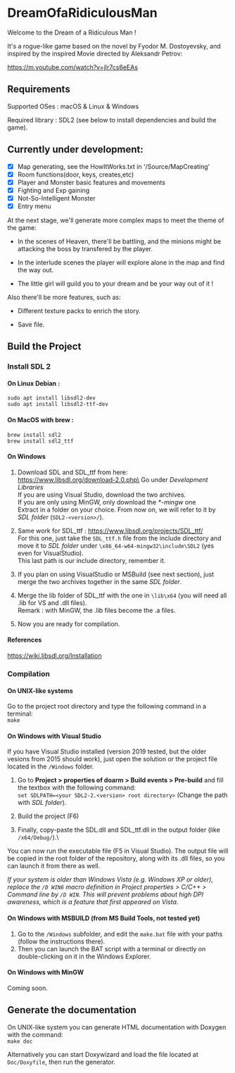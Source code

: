 # DreamOfaRidiculousMan

Welcome to the Dream of a Ridiculous Man !

It's a rogue-like game based on the novel by Fyodor M. Dostoyevsky, and inspired by the inspired Movie directed by Aleksandr Petrov:

https://m.youtube.com/watch?v=jIr7cs6eEAs

## Requirements

Supported OSes : macOS & Linux & Windows

Required library : SDL2 (see below to install dependencies and build the game).

## Currently under development:

- [x] Map generating, see the HowItWorks.txt in '/Source/MapCreating'
- [x] Room functions(door, keys, creates,etc)
- [x] Player and Monster basic features and movements
- [x] Fighting and Exp gaining
- [x] Not-So-Intelligent Monster
- [x] Entry menu

At the next stage, we'll generate more complex maps to meet the theme of the game:

- In the scenes of Heaven, there'll be battling, and the minions might be attacking the boss by transfered by the player.

- In the interlude scenes the player will explore alone in the map and find the way out.

- The little girl will guild you to your dream and be your way out of it ! 

Also there'll be more features, such as:

- Different texture packs to enrich the story.

- Save file.

## Build the Project

### Install SDL 2
#### On Linux Debian :

`sudo apt install libsdl2-dev` \
`sudo apt install libsdl2-ttf-dev`

#### On MacOS with brew :

`brew install sdl2`\
`brew install sdl2_ttf`

#### On Windows 
1) Download SDL and SDL_ttf from here:\
https://www.libsdl.org/download-2.0.php\
Go under *Development Libraries*\
If you are using Visual Studio, download the two archives.\
If you are only using MinGW, only download the *\*-mingw* one\
Extract in a folder on your choice. From now on, we will refer to it by *SDL folder* (```SDL2-<version>/```).

2) Same work for SDL_ttf :
https://www.libsdl.org/projects/SDL_ttf/ \
For this one, just take the ```SDL_ttf.h``` file
 from the include directory and move it to *SDL folder* under ```\x86_64-w64-mingw32\include\SDL2``` (yes even for VisualStudio).\
This last path is our include directory, remember it. 
3) If you plan on using VisualStudio or MSBuild (see next section), just merge
 the two archives together in the same *SDL folder*.
4) Merge the lib folder of SDL_ttf with the one in ```\lib\x64``` (you will need all .lib for VS and .dll files).\
Remark : with MinGW, the .lib files become the .a files.

5) Now you are ready for compilation.
#### References
https://wiki.libsdl.org/Installation

### Compilation
#### On UNIX-like systems
Go to the project root directory and type the following command in a terminal:\
```make```

#### On Windows with Visual Studio

If you have Visual Studio installed (version 2019 tested, but the older vesions from 2015 should work),
just open the solution or the project file located in the ```/Windows``` folder.
1) Go to **Project > properties of doarm > Build events > Pre-build** and fill the textbox with the following command:\
```set SDLPATH=<your SDL2-2.<version> root directory>```
(Change the path with *SDL folder*).

2) Build the project (F6)

3) Finally, copy-paste the SDL.dll and SDL_ttf.dll in the output folder (like ```/x64/Debug/```).\

You can now run the executable file (F5 in Visual Studio). The output file will be copied in the root folder of the repository,
along with its .dll files, so you can launch it from there as well.

*If your system is older than Windows Vista (e.g. Windows XP or older), replace 
the ```/D WIN6``` macro definition in Project properties > C/C++ > Command line by
```/D WIN```. This will prevent problems about high DPI awareness, which is a feature 
that first appeared on Vista.*

#### On Windows with MSBUILD (from MS Build Tools, not tested yet)
1) Go to the ```/Windows``` subfolder, and edit the ```make.bat``` file with your paths (follow the instructions there).
2) Then you can launch the BAT script with a terminal or directly on double-clicking on it in the Windows Explorer.

#### On Windows with MinGW

Coming soon.

## Generate the documentation

On UNIX-like system you can generate HTML documentation with Doxygen with the command:\
```make doc```

Alternatively you can start Doxywizard and load the file located at ```Doc/Doxyfile```, then 
run the generator.